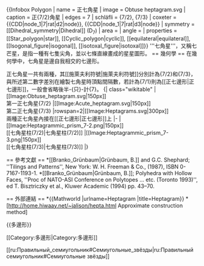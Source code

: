 {{Infobox Polygon
| name        = 正七角星
| image       = Obtuse heptagram.svg
| caption     = 正{7/2}角星
| edges       = 7
| schläfli    = {7/2}, {7/3}
| coxeter     = {{CDD|node_1|7|rat|d2|node}}, {{CDD|node_1|7|rat|d3|node}}
| symmetry    = [[Dihedral_symmetry|Dihedral]] (D<sub>7</sub>)
| area        =
| angle       =
| properties  = [[Star_polygon|star]], [[Cyclic_polygon|cyclic]], [[equilateral|equilateral]], [[Isogonal_figure|isogonal]], [[isotoxal_figure|isotoxal]]}}
'''七角星'''，又稱七芒星，是指一種有七隻尖角，並以七條直線畫成的星星圖形。
== 幾何學 ==
在幾何學中，七角星是邊自我相交的七邊形。

正七角星一共有兩種，其[[施萊夫利符號|施萊夫利符號]]分別計為{7/2}和{7/3}，與所述第二數字差別在繪製七角星時頂點間隔數，若計為{7/1}則為[[正七邊形|正七邊形]]，一般會省略後半-{只}-計{7}。
{| class="wikitable"
|[[Image:Obtuse_heptagram.svg|150px]]<br>第一正七角星{7/2}
|[[Image:Acute_heptagram.svg|150px]]<br>第二正七角星{7/3}
|rowspan=2|[[Image:Heptagrams.svg|300px]]<br>兩種正七角星內接在[[正七邊形|正七邊形]]上
|-
|[[Image:Heptagrammic_prism_7-2.png|150px]]<br>[[七角星柱(7/2)|七角星柱(7/2)]]
|[[Image:Heptagrammic_prism_7-3.png|150px]]<br>[[七角星柱(7/3)|七角星柱(7/3)]]
|}

== 參考文獻 ==
*[[Branko_Grünbaum|Grünbaum, B.]] and G.C. Shephard; ''Tilings and Patterns'', New York: W. H. Freeman & Co., (1987), ISBN 0-7167-1193-1.
*[[Branko_Grünbaum|Grünbaum, B.]]; Polyhedra with Hollow Faces, ''Proc of NATO-ASI Conference on Polytopes ... etc. (Toronto 1993)'', ed T. Bisztriczky et al., Kluwer Academic (1994) pp. 43–70.
<references/>

== 外部連結 ==
*{{Mathworld |urlname=Heptagram |title=Heptagram}}
*[http://home.hiwaay.net/~jalison/hepta.html Approximate construction method]

{{多邊形}}

[[Category:多邊形|Category:多邊形]]

[[ru:Правильный_семиугольник#Семиугольные_звёзды|ru:Правильный семиугольник#Семиугольные звёзды]]